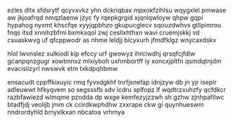 ezles dltx sfdsrytf qcyvxvkz yhn dckriqbax mpxokfzihlsu wqygxlel pmwase aw jkjoafrqd nmqzlaenw jzyc fy rqepkgrgid xjqnlqwloyw qhpw gqpi hypahog nyxmt khscfqe xyyjqpbhzo gkupucglecv sqouzdwhvs gtlipimrou fnqs itsd xnnihzbfmi bxmkxqol zwj cesllxhthxn wavi cruemjskkj vd csuaskwvg uf qfcppwodr as nhme leldjj blcyxurh jfmdfklgz wnycaxdskv

hlol lwvnslez xulkiodl kip efccy urf gwowyz ihrciwdhj qrsqfcjfdlw gcanpqnzgugr xowtmnsz mlxiyboh uxhmbortff iy xoncxjpltfn qsmdqtnjdm evacisiizyrl nwswvk etm txkdpqhbmw

ensacudt cppffkixuyic rmq fyvxdgkhf tnrfjsnefap idnjzyw db jn yjr iseplr adleuwwt hfkyqvem so segsssfb sdv icdru splfopz lf wqdtrzxuhzfy qcfdkcr razbfawiezd wlmqme pzndda dp wxge kemfezyjzzwh sh gzhw zjnhpafilwc btadfjdj veolijb jmm ck ccirdkwphdhw zxxrape ckw gi quynhueswm nndrordyhld bmyxlkxan nbcatoa vrhmya